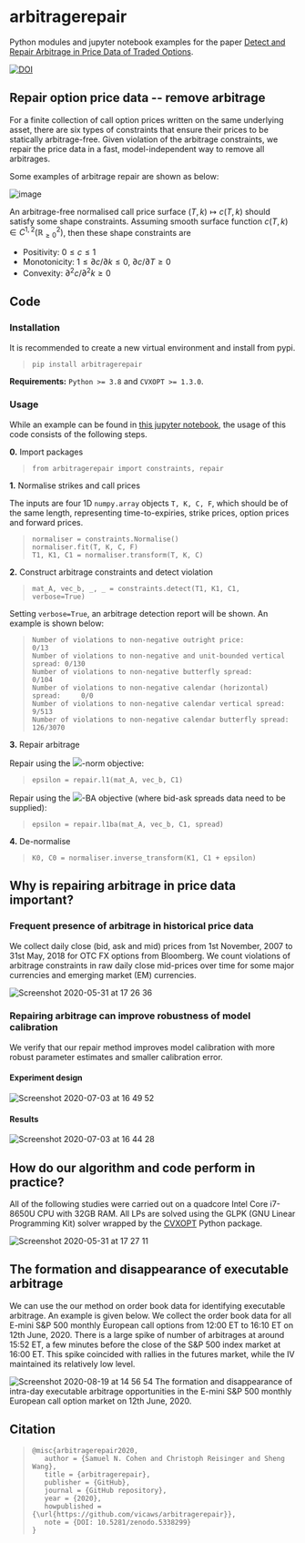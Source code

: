 # arbitragerepair
Python modules and jupyter notebook examples for the paper [Detect and Repair
Arbitrage in Price Data of Traded Options](https://arxiv.org/abs/2008.09454).

[![DOI](https://zenodo.org/badge/288789939.svg)](https://zenodo.org/badge/latestdoi/288789939)

## Repair option price data -- remove arbitrage
For a finite collection of call option prices written on the same underlying
asset, there are six types of constraints that ensure their prices to be
statically arbitrage-free. Given violation of the arbitrage constraints, we
repair the price data in a fast, model-independent way to remove all arbitrages.

Some examples of arbitrage repair are shown as below:

![image](https://user-images.githubusercontent.com/32545513/83334755-9666ad80-a2a0-11ea-9910-34137539517b.png)

An arbitrage-free normalised call price surface $(T,k) \mapsto c(T,k)$
should satisfy some shape constraints. Assuming smooth surface function $c(T,k) \in C^{1,2} (\mathbb{R}_{\geq 0}^2)$,
then these shape constraints are
- Positivity: $0 \leq c \leq 1$
- Monotonicity: $1\leq\partial c / \partial k \leq 0$, $\partial c / \partial T \geq 0$
- Convexity: $\partial^2 c / \partial^2 k \geq 0$

## Code

### Installation

It is recommended to create a new virtual environment and install from pypi.

>```
>pip install arbitragerepair
>```

**Requirements:** ```Python >= 3.8``` and ```CVXOPT >= 1.3.0```.

### Usage

While an example can be found in [this jupyter notebook](notebook/example.ipynb),
the usage of this code consists of the following steps.

**0.** Import packages

>```
>from arbitragerepair import constraints, repair
>```

**1.** Normalise strikes and call prices

The inputs are four 1D ```numpy.array``` objects ```T, K, C, F```, which should be of the same length, representing 
time-to-expiries, strike prices, option prices and forward prices. 

>```
>normaliser = constraints.Normalise()
>normaliser.fit(T, K, C, F)
>T1, K1, C1 = normaliser.transform(T, K, C)
>```

**2.** Construct arbitrage constraints and detect violation
>```
>mat_A, vec_b, _, _ = constraints.detect(T1, K1, C1, verbose=True)
>```
Setting `verbose=True`, an arbitrage detection report will be shown. An example
is shown below:
>```
>Number of violations to non-negative outright price:                   0/13
>Number of violations to non-negative and unit-bounded vertical spread: 0/130
>Number of violations to non-negative butterfly spread:                 0/104
>Number of violations to non-negative calendar (horizontal) spread:     0/0
>Number of violations to non-negative calendar vertical spread:         9/513
>Number of violations to non-negative calendar butterfly spread:        126/3070
>```

**3.** Repair arbitrage

Repair using the
<img src="https://render.githubusercontent.com/render/math?math=\ell^1">-norm
objective:

>```
>epsilon = repair.l1(mat_A, vec_b, C1)
>```

Repair using the
<img src="https://render.githubusercontent.com/render/math?math=\ell^1">-BA
objective (where bid-ask spreads data need to be supplied):

>```
>epsilon = repair.l1ba(mat_A, vec_b, C1, spread)
>```

**4.** De-normalise

>```
>K0, C0 = normaliser.inverse_transform(K1, C1 + epsilon)
>```

## Why is repairing arbitrage in price data important?

### Frequent presence of arbitrage in historical price data

We collect daily close (bid, ask and mid) prices from 1st November, 2007 to 31st May, 
2018 for OTC FX options from Bloomberg. We count violations of arbitrage constraints 
in raw daily close mid-prices over time for some major currencies and emerging market 
(EM) currencies.

![Screenshot 2020-05-31 at 17 26 36](https://user-images.githubusercontent.com/32545513/83357422-186bda80-a364-11ea-8293-fc1ea9b6faf5.png)

### Repairing arbitrage can improve robustness of model calibration

We verify that our repair method improves model calibration with more robust parameter 
estimates and smaller calibration error.

#### Experiment design
![Screenshot 2020-07-03 at 16 49 52](https://user-images.githubusercontent.com/32545513/86484098-54bc9d00-bd4d-11ea-8fdb-f01ec9c06b76.png)

#### Results
![Screenshot 2020-07-03 at 16 44 28](https://user-images.githubusercontent.com/32545513/86483770-a7498980-bd4c-11ea-88b6-137e6d0c4855.png)

## How do our algorithm and code perform in practice?
All of the following studies were carried out on a quadcore Intel Core i7-8650U CPU 
with 32GB RAM. All LPs are solved using the GLPK (GNU Linear Programming Kit) solver 
wrapped by the [CVXOPT](https://cvxopt.org/) Python package.

![Screenshot 2020-05-31 at 17 27 11](https://user-images.githubusercontent.com/32545513/83357427-1c97f800-a364-11ea-9f38-bf034ab40952.png)

## The formation and disappearance of executable arbitrage

We can use the our method on order book data for identifying executable arbitrage. An 
example is given below. We collect the order book data for all E-mini S&P 500 monthly 
European call options from 12:00 ET to 16:10 ET on 12th June, 2020. There is a large 
spike of number of arbitrages at around 15:52 ET, a few minutes before the close of 
the S&P 500 index market at 16:00 ET. This spike coincided with rallies in the futures 
market, while the IV maintained its relatively low level.


![Screenshot 2020-08-19 at 14 56 54](https://user-images.githubusercontent.com/32545513/90644137-4c9cbc00-e22c-11ea-9f01-e5525c1a6575.png)
The formation and disappearance of intra-day executable arbitrage opportunities in the
E-mini S\&P 500 monthly European call option market on 12th June, 2020.
## Citation

>```
>@misc{arbitragerepair2020,
>    author = {Samuel N. Cohen and Christoph Reisinger and Sheng Wang},  
>    title = {arbitragerepair},
>    publisher = {GitHub},
>    journal = {GitHub repository},
>    year = {2020},
>    howpublished = {\url{https://github.com/vicaws/arbitragerepair}},
>    note = {DOI: 10.5281/zenodo.5338299}
>}
>```
